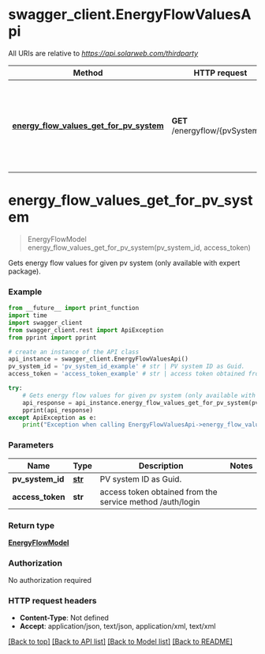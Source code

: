 # swagger_client.EnergyFlowValuesApi

All URIs are relative to *https://api.solarweb.com/thirdparty*

Method | HTTP request | Description
------------- | ------------- | -------------
[**energy_flow_values_get_for_pv_system**](EnergyFlowValuesApi.md#energy_flow_values_get_for_pv_system) | **GET** /energyflow/{pvSystemId} | Gets energy flow values for given pv system (only available with expert package).


# **energy_flow_values_get_for_pv_system**
> EnergyFlowModel energy_flow_values_get_for_pv_system(pv_system_id, access_token)

Gets energy flow values for given pv system (only available with expert package).

### Example
```python
from __future__ import print_function
import time
import swagger_client
from swagger_client.rest import ApiException
from pprint import pprint

# create an instance of the API class
api_instance = swagger_client.EnergyFlowValuesApi()
pv_system_id = 'pv_system_id_example' # str | PV system ID as Guid.
access_token = 'access_token_example' # str | access token obtained from the service method /auth/login

try:
    # Gets energy flow values for given pv system (only available with expert package).
    api_response = api_instance.energy_flow_values_get_for_pv_system(pv_system_id, access_token)
    pprint(api_response)
except ApiException as e:
    print("Exception when calling EnergyFlowValuesApi->energy_flow_values_get_for_pv_system: %s\n" % e)
```

### Parameters

Name | Type | Description  | Notes
------------- | ------------- | ------------- | -------------
 **pv_system_id** | [**str**](.md)| PV system ID as Guid. | 
 **access_token** | **str**| access token obtained from the service method /auth/login | 

### Return type

[**EnergyFlowModel**](EnergyFlowModel.md)

### Authorization

No authorization required

### HTTP request headers

 - **Content-Type**: Not defined
 - **Accept**: application/json, text/json, application/xml, text/xml

[[Back to top]](#) [[Back to API list]](../README.md#documentation-for-api-endpoints) [[Back to Model list]](../README.md#documentation-for-models) [[Back to README]](../README.md)

